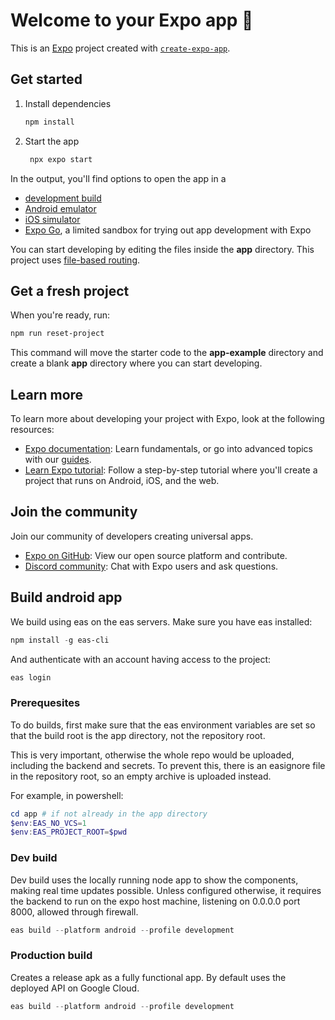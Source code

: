 # Welcome to your Expo app 👋

This is an [Expo](https://expo.dev) project created with [`create-expo-app`](https://www.npmjs.com/package/create-expo-app).

## Get started

1. Install dependencies

   ```bash
   npm install
   ```

2. Start the app

   ```bash
    npx expo start
   ```

In the output, you'll find options to open the app in a

- [development build](https://docs.expo.dev/develop/development-builds/introduction/)
- [Android emulator](https://docs.expo.dev/workflow/android-studio-emulator/)
- [iOS simulator](https://docs.expo.dev/workflow/ios-simulator/)
- [Expo Go](https://expo.dev/go), a limited sandbox for trying out app development with Expo

You can start developing by editing the files inside the **app** directory. This project uses [file-based routing](https://docs.expo.dev/router/introduction).

## Get a fresh project

When you're ready, run:

```bash
npm run reset-project
```

This command will move the starter code to the **app-example** directory and create a blank **app** directory where you can start developing.

## Learn more

To learn more about developing your project with Expo, look at the following resources:

- [Expo documentation](https://docs.expo.dev/): Learn fundamentals, or go into advanced topics with our [guides](https://docs.expo.dev/guides).
- [Learn Expo tutorial](https://docs.expo.dev/tutorial/introduction/): Follow a step-by-step tutorial where you'll create a project that runs on Android, iOS, and the web.

## Join the community

Join our community of developers creating universal apps.

- [Expo on GitHub](https://github.com/expo/expo): View our open source platform and contribute.
- [Discord community](https://chat.expo.dev): Chat with Expo users and ask questions.

## Build android app

We build using eas on the eas servers. Make sure you have eas installed:

```powershell
npm install -g eas-cli
```

And authenticate with an account having access to the project:

```powershell
eas login
```

### Prerequesites

To do builds, first make sure that the eas environment variables are set so that the build root is the app directory, not the repository root.

This is very important, otherwise the whole repo would be uploaded, including the backend and secrets. To prevent this, there is an easignore file in the repository root, so an empty archive is uploaded instead.

For example, in powershell:

```powershell
cd app # if not already in the app directory
$env:EAS_NO_VCS=1
$env:EAS_PROJECT_ROOT=$pwd
```

### Dev build

Dev build uses the locally running node app to show the components, making real time updates possible. Unless configured otherwise, it requires the backend to run on the expo host machine, listening on 0.0.0.0 port 8000, allowed through firewall.

```powershell
eas build --platform android --profile development
```

### Production build

Creates a release apk as a fully functional app. By default uses the deployed API on Google Cloud.

```powershell
eas build --platform android --profile development
```
